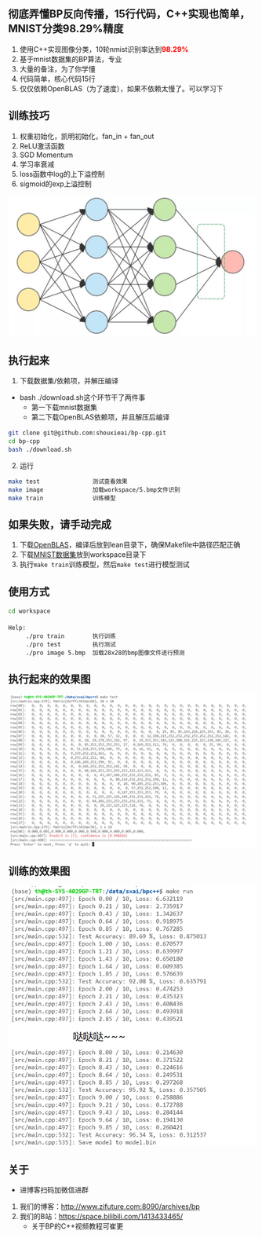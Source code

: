 ## 彻底弄懂BP反向传播，15行代码，C++实现也简单，MNIST分类98.29%精度
1. 使用C++实现图像分类，10轮nmist识别率达到<font color=red>**98.29%**</font>
2. 基于mnist数据集的BP算法，专业
3. 大量的备注，为了你学懂
4. 代码简单，核心代码15行
5. 仅仅依赖OpenBLAS（为了速度），如果不依赖太慢了。可以学习下

## 训练技巧
1. 权重初始化，凯明初始化，fan_in + fan_out
2. ReLU激活函数
3. SGD Momentum
4. 学习率衰减
5. loss函数中log的上下溢控制
6. sigmoid的exp上溢控制

![](workspace/background.jpeg)

## 执行起来
1. 下载数据集/依赖项，并解压编译
- bash ./download.sh这个环节干了两件事
    - 第一下载mnist数据集
    - 第二下载OpenBLAS依赖项，并且解压后编译
```bash
git clone git@github.com:shouxieai/bp-cpp.git
cd bp-cpp
bash ./download.sh
```

2. 运行
```bash
make test               测试查看效果
make image              加载workspace/5.bmp文件识别
make train              训练模型
```

## 如果失败，请手动完成
1. 下载[OpenBLAS](https://github.com/xianyi/OpenBLAS/releases)，编译后放到lean目录下，确保Makefile中路径匹配正确
2. 下载[MNIST数据集](http://yann.lecun.com/exdb/mnist/)放到workspace目录下
3. 执行`make train`训练模型，然后`make test`进行模型测试

## 使用方式
```bash
cd workspace 

Help: 
     ./pro train        执行训练
     ./pro test         执行测试
     ./pro image 5.bmp  加载28x28的bmp图像文件进行预测
```

## 执行起来的效果图
![](workspace/test_console.png)

## 训练的效果图
![](workspace/train_console.png)

## 关于
- 进博客扫码加微信进群
1. 我们的博客：http://www.zifuture.com:8090/archives/bp
2. 我们的B站：https://space.bilibili.com/1413433465/
    - 关于BP的C++视频教程可崔更